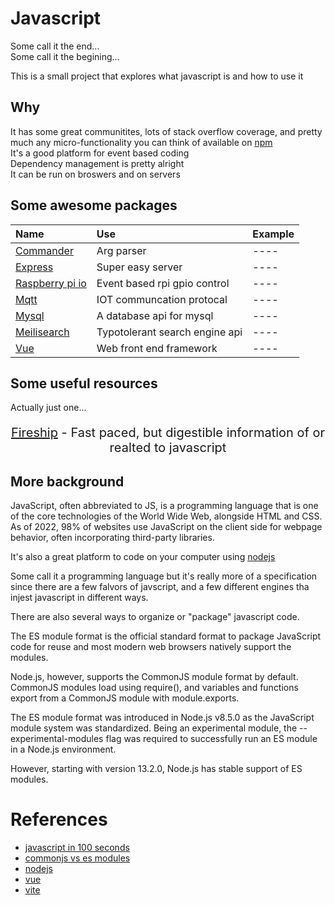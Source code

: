 # Javascript

Some call it the end...   
Some call it the begining...

This is a small project that explores what javascript is and how to use it

## Why 
It has some great communitites, lots of stack overflow coverage, and pretty much any micro-functionality you can think of available on [npm](https://www.npmjs.com)  
It's a good platform for event based coding  
Dependency management is pretty alright  
It can be run on broswers and on servers

## Some awesome packages
| Name                                                        | Use                            | Example                      |
| :----                                                       | :----                          | ----                         |
| [Commander](https://www.npmjs.com/package/commander)        | Arg parser                     | ----                         |
| [Express](https://www.npmjs.com/package/express)            | Super easy server              | ----                         |
| [Raspberry pi io](https://www.npmjs.com/package/onoff)      | Event based rpi gpio control   | ----                         |
| [Mqtt](https://www.npmjs.com/package/mqtt)                  | IOT communcation protocal      | ----                         |
| [Mysql](https://www.npmjs.com/package/mysql)                | A database api for mysql       | ----                         |
| [Meilisearch](https://www.npmjs.com/package/meilisearch)    | Typotolerant search engine api | ----                         |
| [Vue](https://vuejs.org/guide/introduction.html#what-is-vue)| Web front end framework        | ----                         |

## Some useful resources
Actually just one...
<p align="center">
    <p style="font-size: 20px;" align="center">
        <a href="https://www.youtube.com/watch?v=DHjqpvDnNGE">Fireship</a> - Fast paced, but digestible information of or realted to javascript
    </p>
</p>

## More background
JavaScript, often abbreviated to JS, is a programming language that is one of the core technologies of the World Wide Web, alongside HTML and CSS. As of 2022, 98% of websites use JavaScript on the client side for webpage behavior, often incorporating third-party libraries.

It's also a great platform to code on your computer using [nodejs](https://nodejs.org/en/)

Some call it a programming language but it's really more of a specification since there are a few falvors of javscript, and a few different engines tha injest javascript in different ways. 

There are also several ways to organize or "package" javascript code. 

The ES module format is the official standard format to package JavaScript code for reuse and most modern web browsers natively support the modules.

Node.js, however, supports the CommonJS module format by default. CommonJS modules load using require(), and variables and functions export from a CommonJS module with module.exports.

The ES module format was introduced in Node.js v8.5.0 as the JavaScript module system was standardized. Being an experimental module, the --experimental-modules flag was required to successfully run an ES module in a Node.js environment.

However, starting with version 13.2.0, Node.js has stable support of ES modules.

# References
- [javascript in 100 seconds](https://www.youtube.com/watch?v=DHjqpvDnNGE)
- [commonjs vs es modules](https://blog.logrocket.com/commonjs-vs-es-modules-node-js/)
- [nodejs](https://nodejs.org/en/)
- [vue]()
- [vite]()
